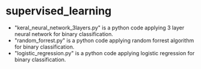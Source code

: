 # supervised_learning
- "keral_neural_network_3layers.py" is a python code applying 3 layer neural network for binary classification.
- "random_forrest.py" is a python code applying random forrest algorithm for binary classification.
- "logistic_regression.py" is a python code applying logistic regression for binary classification.
